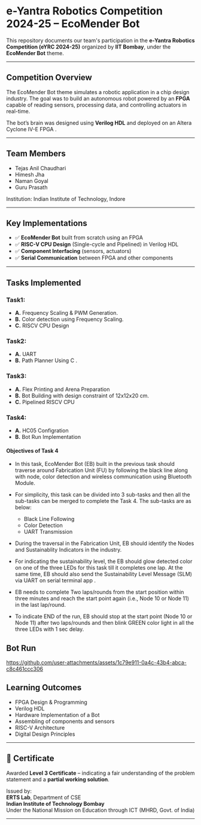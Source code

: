 # e-Yantra Robotics Competition 2024-25 – EcoMender Bot

This repository documents our team's participation in the **e-Yantra Robotics Competition (eYRC 2024-25)** organized by **IIT Bombay**, under the **EcoMender Bot** theme.

---

##  Competition Overview

The EcoMender Bot theme simulates a robotic application in a chip design industry. The goal was to build an autonomous robot powered by an **FPGA** capable of reading sensors, processing data, and controlling actuators in real-time.

The bot’s brain was designed using **Verilog HDL** and deployed on an Altera Cyclone IV-E FPGA . 

---

##  Team Members

- Tejas Anil Chaudhari    
- Himesh Jha  
- Naman Goyal
- Guru Prasath

Institution: Indian Institute of Technology, Indore

---

## Key Implementations

- ✅ **EcoMender Bot** built from scratch using an FPGA
- ✅ **RISC-V CPU Design** (Single-cycle and Pipelined) in Verilog HDL
- ✅ **Component Interfacing** (sensors, actuators)
- ✅ **Serial Communication** between FPGA and other components

---
## Tasks Implemented
### Task1:
* **A.** Frequency Scaling & PWM Generation.
* **B.** Color detection using Frequency Scaling.
* **C.** RISCV CPU Design 

### Task2:
* **A.**  UART
* **B.** Path Planner Using C .

### Task3:
* **A.** Flex Printing and Arena Preparation
* **B.** Bot Building with design constraint of 12x12x20 cm.
* **C.** Pipelined RISCV CPU

### Task4:
* **A.** HC05 Configration
* **B.** Bot Run Implementation

#### Objectives of Task 4
* In this task, EcoMender Bot (EB) built in the previous task should traverse around Fabrication Unit (FU) by following the black line along with node, color detection and wireless communication using Bluetooth Module.

* For simplicity, this task can be divided into 3 sub-tasks and then all the sub-tasks can be merged to complete the Task 4. The sub-tasks are as below:

  * Black Line Following
  * Color Detection
  * UART Transmission
* During the traversal in the Fabrication Unit, EB should identify the Nodes and Sustainablity Indicators in the industry.
* For indicating the sustainability level, the EB should glow detected color on one of the three LEDs for this task till it completes one lap. At the same time, EB should also send the Sustainability Level Message (SLM) via UART on serial terminal app .
* EB needs to complete Two laps/rounds from the start position within three minutes and reach the start point again (i.e., Node 10 or Node 11) in the last lap/round.
* To indicate END of the run, EB should stop at the start point (Node 10 or Node 11) after two laps/rounds and then blink GREEN color light in all the three LEDs with 1 sec delay.

## Bot Run


https://github.com/user-attachments/assets/1c79e911-0a4c-43b4-abca-c8c461ccc306


## Learning Outcomes

- FPGA Design & Programming  
- Verilog HDL
- Hardware Implementation of a Bot
- Assembling of components and sensors
- RISC-V Architecture  
- Digital Design Principles

---

## 🥉 Certificate

Awarded **Level 3 Certificate** – indicating a fair understanding of the problem statement and a **partial working solution**.

Issued by:  
**ERTS Lab**, Department of CSE  
**Indian Institute of Technology Bombay**  
Under the National Mission on Education through ICT (MHRD, Govt. of India)

---

